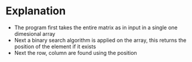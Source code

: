 # Explanation
- The program first takes the entire matrix as in input in a single one dimesional array
- Next a binary search algorithm is applied on the array, this returns the position of the element if it exists
- Next the row, column are found using the position 
